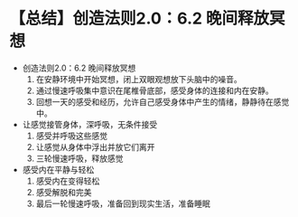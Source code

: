 # 【总结】创造法则2.0：6.2 晚间释放冥想

-   创造法则2.0：6.2 晚间释放冥想
    1.  在安静环境中开始冥想，闭上双眼观想放下头脑中的噪音。
    2.  通过慢速呼吸集中意识在尾椎骨底部，感受身体的连接和内在安静。
    3.  回想一天的感受和经历，允许自己感受身体中产生的情绪，静静待在感觉中。
-   让感觉接管身体，深呼吸，无条件接受
    1.  感受并呼吸这些感觉
    2.  让感觉从身体中浮出并放它们离开
    3.  三轮慢速呼吸，释放感觉
-   感受内在平静与轻松
    1.  感受内在变得轻松
    2.  感受解脱和完美
    3.  最后一轮慢速呼吸，准备回到现实生活，准备睡眠